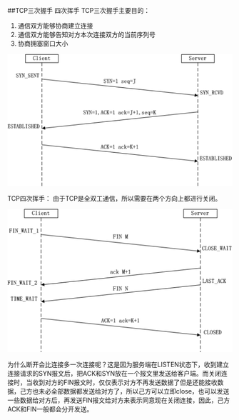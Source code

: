 ##TCP三次握手 四次挥手
TCP三次握手主要目的：

1. 通信双方能够协商建立连接
2. 通信双方能够告知对方本次连接双方的当前序列号
3. 协商拥塞窗口大小



![tcp建立连接][1]

TCP四次挥手：
由于TCP是全双工通信，所以需要在两个方向上都进行关闭。

![tcp取消连接][2]

为什么断开会比连接多一次连接呢？这是因为服务端在LISTEN状态下，收到建立连接请求的SYN报文后，把ACK和SYN放在一个报文里发送给客户端。而关闭连接时，当收到对方的FIN报文时，仅仅表示对方不再发送数据了但是还能接收数据，己方也未必全部数据都发送给对方了，所以己方可以立即close，也可以发送一些数据给对方后，再发送FIN报文给对方来表示同意现在关闭连接，因此，己方ACK和FIN一般都会分开发送。

[1]:../../images/tcp_connection_step.png
[2]:../../images/tcp_disconnection_step.png